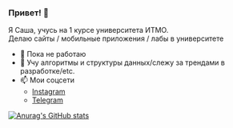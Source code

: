 ### Привет! 👋

Я Саша, учусь на 1 курсе университета ИТМО.
<br>
Делаю сайты / мобильные приложения / лабы в университете 
- 🔭 Пока не работаю
- 🌱 Учу алгоритмы и структуры данных/слежу за трендами в разработке/etc.
- 📫 Мои соцсети
  - [Instagram](https://www.instagram.com/sashafromlibertalia/)
  - [Telegram](http://t.me/sashafromlibertalia)

[![Anurag's GitHub stats](https://github-readme-stats.vercel.app/api?username=sashafromlibertalia)](https://github.com/sashafromlibertalia/github-readme-stats)

